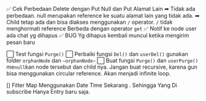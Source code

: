 ✅ Cek Perbedaan Delete dengan Put Null dan Put Alamat Lain 
    ➡ Tidak ada perbedaan. null merupakan reference ke suatu alamat lain yang tidak ada.
    ➡ Child tetap ada dan bisa diakses menggunakan `/` operator. `/` tidak menghormati reference 
       Berbeda dengan operator `get`
✅ Notif ke node user ada chat yg dihapus
✅ BUG Yg dihapus kembali muncul ketika mengirim pesan baru

⬜ Test fungsi `Purge()`
⬜ Perbaiki fungsi `Del()` dan `userDel()` gunakan folder `orphanNode` dan `~orphanNode~`
⬜ Buat fungsi `Purge()` dan `userPurge()` me`null`kan node tersebut dan child nya. 
   Jangan buat recursive, karena gun bisa menggunakan circular reference. Akan menjadi infinite loop.

[] Filter Map Menggunakan Date Time Sekarang . Sehingga Yang Di subscribe Hanya Entry baru saja. 


